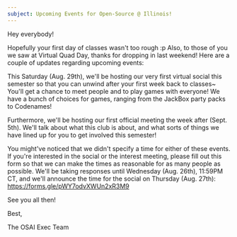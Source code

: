 ```yaml
---
subject: Upcoming Events for Open-Source @ Illinois!
---
```

Hey everybody!

Hopefully your first day of classes wasn't too rough :p Also, to those of you we saw at Virtual Quad Day, thanks for dropping in last weekend! 
Here are a couple of updates regarding upcoming events:

This Saturday (Aug. 29th), we'll be hosting our very first virtual social this semester so that you can unwind after your first week back to classes~ You'll get a chance to meet people and to play games with everyone! We have a bunch of choices for games, ranging from the JackBox party packs to Codenames! 

Furthermore, we'll be hosting our first official meeting the week after (Sept. 5th). We'll talk about what this club is about, and what sorts of things we have lined up for you to get involved this semester!

You might've noticed that we didn't specify a time for either of these events. If you're interested in the social or the interest meeting, please fill out this form so that we can make the times as reasonable for as many people as possible. We'll be taking responses until Wednesday (Aug. 26th), 11:59PM CT, and we'll announce the time for the social on Thursday (Aug. 27th):
https://forms.gle/pWY7odvXWUn2xR3M9

See you all then!

Best,

The OSAI Exec Team
